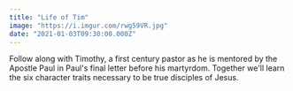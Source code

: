 ```yaml
---
title: "Life of Tim"
image: "https://i.imgur.com/rwg59VR.jpg"
date: "2021-01-03T09:30:00.000Z"
---
```


Follow along with Timothy, a first century pastor as he is mentored by the Apostle Paul in Paul's final letter before his martyrdom. Together we'll learn the six character traits necessary to be true disciples of Jesus.
